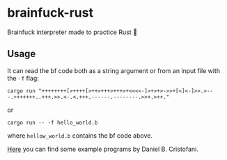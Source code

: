 # brainfuck-rust
Brainfuck interpreter made to practice Rust 🦀

## Usage
It can read the bf code both as a string argument or from an input file with the `-f` flag:
```
cargo run "++++++++[>++++[>++>+++>+++>+<<<<-]>+>+>->>+[<]<-]>>.>---.+++++++..+++.>>.<-.<.+++.------.--------.>>+.>++."
```
or
```
cargo run -- -f hello_world.b
```
where `hellow_world.b` contains the bf code above.

[Here](https://brainfuck.org/) you can find some example programs by Daniel B. Cristofani.
